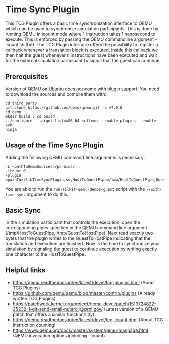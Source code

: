 # Time Sync Plugin

This TCG Plugin offers a basic time synchronization interface to QEMU which can be used to synchronize simulation
participants. This is done by running QEMU in icount mode where 1 instruction takes 1 nanosecond to execute. This is
enforced by passing the QEMU commandline argument -icount shift=0. The TCG Plugin interface offers the possibility to
register a callback whenever a translation block is executed. Inside this callback we then halt the guest whenever n
instructions have been executed and wait for the external simulation participant to signal that the guest can continue.

## Prerequisites

Version of QEMU on Ubuntu does not come with plugin support. You need to download the sources and compile them with:
```
cd third_party
git clone https://github.com/qemu/qemu.git -b v7.0.0
cd qemu 
mkdir build ; cd build
../configure --target-list=x86_64-softmmu --enable-plugins --enable-kvm
ninja
```

## Usage of the Time Sync Plugin

Adding the following QEMU command line arguments is necessary:

```
-L <pathToQemuSources>/pc-bios/
-icount 0
-plugin <pathTo>/libTimeSyncPlugin.so,HostToGuestPipe=/tmp/HostToGuestPipe,GuestToHostPipe=/tmp/GuestToHostPipe,TimeinMicroseconds=1000
```

You are able to run the `run-silkit-qemu-demos-guest` script with the `--with-time-sync` argument to do this.

## Basic Sync

In the simulation participant that controls the execution, open the corresponding pipes specified in the QEMU command line argument (/tmp/HostToGuestPipe, /tmp/GuestToHostPipe). 
Next read exactly two bytes that the plugin writes to the GuestToHostPipe indicating that the translation and execution are finished.
Now is the time to synchronize your simulation by signaling the guest to continue execution by writing exactly one character to the HostToGuestPipe.

## Helpful links

* https://qemu.readthedocs.io/en/latest/devel/tcg-plugins.html (About TCG Plugins)
* https://github.com/qemu/qemu/blob/master/contrib/plugins (Already written TCG Plugins)
* https://patchwork.kernel.org/project/qemu-devel/patch/1513724822-25232-1-git-send-email-nutarojj@ornl.gov/ (Latest version of a QEMU patch that offers a similar functionality)
* https://qemu.readthedocs.io/en/latest/devel/tcg-icount.html (About TCG instruction counting)
* https://www.qemu.org/docs/master/system/qemu-manpage.html (QEMU invocation options including -icount)



